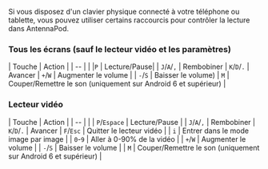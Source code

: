 Si vous disposez d'un clavier physique connecté à votre téléphone ou tablette,
vous pouvez utiliser certains raccourcis pour contrôler la lecture dans
AntennaPod.

### Tous les écrans (sauf le lecteur vidéo et les paramètres)

| Touche | Action | | -- | | |`P` | Lecture/Pause| | `J`/`A`/`,` | Rembobiner |
`K`/`D`/`.` | Avancer | `+`/`W` | Augmenter le volume | | `-`/`S` | Baisser le
volume) | `M` | Couper/Remettre le son (uniquement sur Android 6 et supérieur) |

### Lecteur vidéo

| Touche | Action | | -- | | | `P`/`Espace` | Lecture/Pause | | `J`/`A`/`,` |
Rembobiner | `K`/`D`/`.` | Avancer | `F`/`Esc` | Quitter le lecteur vidéo | |
`i` | Entrer dans le mode image par image | | `0`-`9` | Aller à 0-90% de la
vidéo | | `+`/`W` | Augmenter le volume | | `-`/`S` | Baisser le volume | | `M`
| Couper/Remettre le son (uniquement sur Android 6 et supérieur) |

